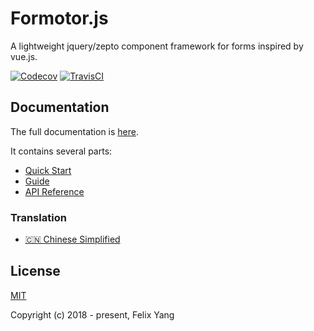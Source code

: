 # Formotor.js

A lightweight jquery/zepto component framework for forms inspired by vue.js.

[![Codecov](https://codecov.io/gh/felixpy/formotor/branch/dev/graph/badge.svg)](https://codecov.io/gh/felixpy/formotor)
[![TravisCI](https://travis-ci.org/felixpy/formotor.svg?branch=dev)](https://travis-ci.org/felixpy/formotor)

## Documentation

The full documentation is [here](https://felixpy.github.io/formotor).

It contains several parts:

  - [Quick Start](https://felixpy.github.io/formotor/#/intro)
  - [Guide](https://felixpy.github.io/formotor/#/component)
  - [API Reference](https://felixpy.github.io/formotor/#/api)

### Translation

  - [:cn: Chinese Simplified](https://felixpy.github.io/formotor/#/zh-cn)

## License

[MIT](http://opensource.org/licenses/MIT)

Copyright (c) 2018 - present, Felix Yang